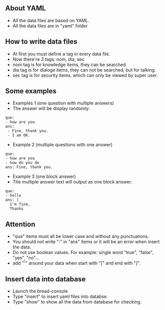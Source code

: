 ## About YAML
* All the data files are based on YAML.
* All the data files are in "yaml" folder

## How to write data files
* At first you must define a tag in every data file. 
 * Now there're 3 tags: nom, dia, sec
 * nom tag is for knowledge items, they can be searched. 
 * dia tag is for dialoge items, they can not be searched, but for talking.
 * sec tag is for security items, which can only be viewed by super user.

## Some examples
* Examples 1 (one question with multiple answers)
 * The answer will be display randomly. 
```
que:
- how are you
ans:
 - Fine, thank you.
 - I am OK.
```
* Example 2 (multiple questions with one answer)
```
que:
- how are you
- how do you do
ans: Fine, thank you.
```
* Example 3 (one block answer)
 * The multiple answer text will output as one block answer.
```
que:
- hello
ans: |
  I'm fine, 
  Thanks
```

## Attention
* "que" items must all be lower case and without any punctuations. 
* You should not write ":" in "ans" items or it will be an error when insert the data. 
* Do not use boolean values. For example: single word "true", "false", "yes", "no"...
* add "'" around your data when start with "[" and end with "]".

## Insert data into database
* Launch the bread-console
* Type "insert" to insert yaml files into databse. 
* Type "show" to show all the data from database for checking.
